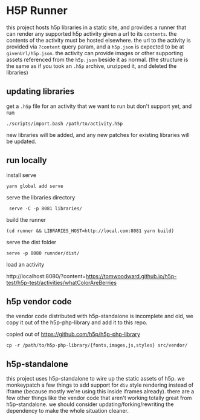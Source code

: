 
# H5P Runner

this project hosts h5p libraries in a static site, and provides a runner that can render any supported
h5p activity given a url to its `contents`. the contents of the activity must be hosted elsewhere. the
url to the activity is provided via `?content` query param, and a `h5p.json` is expected to be at 
`givenUrl/h5p.json`. the activity can provide images or other supporting assets referenced from the `h5p.json`
beside it as normal. (the structure is the same as if you took an `.h5p` archive, unzipped it, and deleted the 
libraries)


## updating libraries

get a `.h5p` file for an activity that we want to run but don't support yet, and run

```
./scripts/import.bash /path/to/activity.h5p
```

new libraries will be added, and any new patches for existing libraries will be updated.

## run locally

install serve

```
yarn global add serve
```

serve the libraries directory

```
 serve -C -p 8081 libraries/
```

build the runner

```
(cd runner && LIBRARIES_HOST=http://local.com:8081 yarn build)
```

serve the dist folder

```
serve -p 8080 runnder/dist/
```

load an activity

http://localhost:8080/?content=https://tomwoodward.github.io/h5p-test/h5p-test/activities/whatColorAreBerries

## h5p vendor code
the vendor code distributed with h5p-standalone is incomplete and old, we copy it out of the h5p-php-library 
and add it to this repo.

copied out of https://github.com/h5p/h5p-php-library

```
cp -r /path/to/h5p-php-library/{fonts,images,js,styles} src/vendor/
```

## h5p-standalone

this project uses h5p-standalone to wire up the static assets of h5p. we monkeypatch
a few things to add support for `div` style rendering instead of iframe (because mostly
we're using this inside iframes already). there are a few other things like the vendor
code that aren't working totally great from h5p-standalone. we should consider
updating/forking/rewriting the dependency to make the whole situation cleaner.
